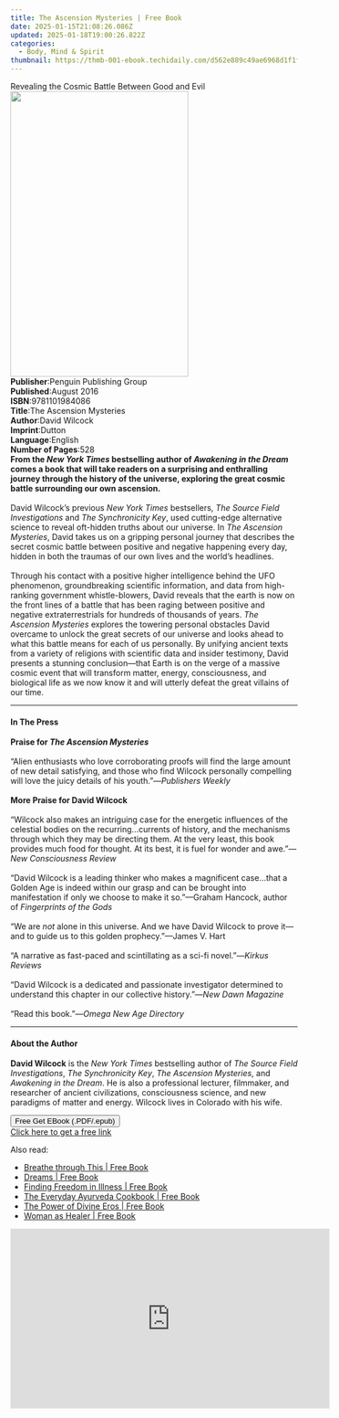 ```yaml
---
title: The Ascension Mysteries | Free Book
date: 2025-01-15T21:08:26.086Z
updated: 2025-01-18T19:00:26.822Z
categories:
  - Body, Mind & Spirit
thumbnail: https://thmb-001-ebook.techidaily.com/d562e889c49ae6968d1f1f1a4f35bb15803886645c482cf4feacb5af1c50ae69.jpg
---
```

<main id="book-container">
  <div class="flex flex-col">
    <div class="book-brief flex-1 py-6 px-4 sm:p-6 md:py-10 md:px-8">
      <!-- brief-->
      <div class="book-brief-main">
        Revealing the Cosmic Battle Between Good and Evil
      </div>
    </div>
    <div
      class="book-meta-info flex-1 grid gap-4 col-start-1 col-end-3 row-start-1 sm:mb-6 sm:grid-cols-4 lg:gap-6 lg:col-start-2 lg:row-end-6 lg:row-span-6 lg:mb-0"
    >
      <div
        class="book-meta-info-left place-content-center mt-4 p-4 text-sm leading-6 col-start-2 col-span-2 dark:text-slate-400"
      >
        <img
          class="w-full h-500 object-cover rounded-lg sm:h-255 sm:col-span-2 lg:col-span-full"
          src="https://img-001-ebook.techidaily.com/96ae03c7b954c67b2709b37ee038e58b8406dc9bea42bc3382d9663111d916a3.jpg"
          alt=""
          width="312"
          height="500"
        />
      </div>
      <div
        class="book-meta-info-right mt-2 col-start-1 row-start-2 col-span-3 self-center"
      >
        <!-- meta data  -->
        <div class="flex flex-col px-4 md:px-8">
          <div class="flex-1">
            <strong>Publisher</strong>:<span class="px-2"
              >Penguin Publishing Group</span
            >
          </div>
          <div class="flex-1">
            <strong>Published</strong>:<span class="px-2">August 2016</span>
          </div>
          <div class="flex-1">
            <strong>ISBN</strong>:<span class="px-2">9781101984086</span>
          </div>
          <div class="flex-1">
            <strong>Title</strong>:<span class="px-2"
              >The Ascension Mysteries</span
            >
          </div>
          <div class="flex-1">
            <strong>Author</strong>:<span class="px-2">David Wilcock</span>
          </div>
          <div class="flex-1">
            <strong>Imprint</strong>:<span class="px-2">Dutton</span>
          </div>
          <div class="flex-1">
            <strong>Language</strong>:<span class="px-2">English</span>
          </div>
          <div class="flex-1">
            <strong>Number of Pages</strong>:<span class="px-2">528</span>
          </div>
        </div>
      </div>
    </div>
    <div class="book-description flex-1 py-6 px-4 sm:p-6 md:py-10 md:px-8">
      <div class="book-description-main">
        <div accordion-content="" id="description">
          <b
            >From the <i>New York Times</i> bestselling author of
            <i>Awakening in the Dream</i> comes a book that will take readers on
            a surprising and enthralling journey through the history of the
            universe, exploring the great cosmic battle surrounding our own
            ascension.<br /></b
          ><br />
          David Wilcock’s previous <i>New York Times</i> bestsellers,
          <i>The Source Field Investigations</i> and
          <i>The Synchronicity Key</i>, used cutting-edge alternative science to
          reveal oft-hidden truths about our universe. In
          <i>The Ascension Mysteries</i>, David takes us on a gripping personal
          journey that describes the secret cosmic battle between positive and
          negative happening every day, hidden in both the traumas of our own
          lives and the world’s headlines.<br />
          &nbsp;<br />
          Through his contact with a positive higher intelligence behind the UFO
          phenomenon, groundbreaking scientific information, and data from
          high-ranking government whistle-blowers, David reveals that the earth
          is now on the front lines of a battle that has been raging between
          positive and negative extraterrestrials for hundreds of thousands of
          years. <i>The Ascension Mysteries</i> explores the towering personal
          obstacles David overcame to unlock the great secrets of our universe
          and looks ahead to what this battle means for each of us personally.
          By unifying ancient texts from a variety of religions with scientific
          data and insider testimony, David presents a stunning conclusion—that
          Earth is on the verge of a massive cosmic event that will transform
          matter, energy, consciousness, and biological life as we now know it
          and will utterly defeat the great villains of our time.
        </div>
        <div class="accordion-fader"></div>
      </div>
    </div>
    <div class="book-excerpts flex-1 py-6 px-4 sm:p-6 md:py-10 md:px-8">
      <!-- excerpts-->
      <div class="book-excerpts-main">
        <hr />
        <h4 class="placeholder placeholder-heading">
          <span>In The Press</span>
        </h4>
        <p>
          <b>Praise for<i> The Ascension Mysteries</i><br /><br /></b>“Alien
          enthusiasts who love corroborating proofs will find the large amount
          of new detail satisfying, and those who find Wilcock personally
          compelling will love the juicy details of his youth.”—<i
            >Publishers Weekly</i
          ><b
            ><i><br /><br /></i>More Praise for&nbsp;David Wilcock</b
          ><br /><br />“Wilcock also makes an intriguing case for the energetic
          influences of the celestial bodies on the recurring...currents of
          history, and the mechanisms through which they may be directing them.
          At the very least, this book provides much food for thought. At its
          best, it is fuel for wonder and awe.”—<i>New Consciousness Review</i
          ><br /><br />“David Wilcock is a leading thinker who makes a
          magnificent case...that a Golden Age is indeed within our grasp and
          can be brought into manifestation if only we choose to make it
          so.”—Graham Hancock, author of&nbsp;<i
            >Fingerprints of the Gods<br /></i
          ><br />“We are&nbsp;<i>not&nbsp;</i>alone in this universe. And we
          have David Wilcock to prove it—and to guide us to this golden
          prophecy.”—James V. Hart<br /><br />“A narrative as fast-paced and
          scintillating as a sci-fi novel.”—<i>Kirkus Reviews&nbsp;</i
          ><br /><br />“David Wilcock is a dedicated and passionate investigator
          determined to understand this chapter in our collective history.”—<i
            >New Dawn Magazine<br /></i
          ><br />“Read this book.”—<i>Omega New Age Directory<br /></i>
        </p>
      </div>
    </div>
    <div class="book-about-author flex-1 py-6 px-4 sm:p-6 md:py-10 md:px-8">
      <!-- about author-->
      <div class="book-main-author-main">
        <hr />
        <h4 class="placeholder placeholder-heading">
          <span>About the Author</span>
        </h4>
        <p>
          <b>David Wilcock</b>&nbsp;is the&nbsp;<i>New York Times</i
          >&nbsp;bestselling author of&nbsp;<i
            >The Source Field Investigations</i
          >,&nbsp;<i>The Synchronicity Key</i>,&nbsp;<i
            >The Ascension Mysteries</i
          >, and <i>Awakening in the Dream</i>. He is also a professional
          lecturer, filmmaker, and researcher of ancient civilizations,
          consciousness science, and new paradigms of matter and energy. Wilcock
          lives in Colorado with his wife.
        </p>
      </div>
    </div>
    <div class="book-free-get flex-1 py-6 px-4 sm:p-6 md:py-10 md:px-8">
      <button
        id="btn-free-get"
        class="bg-blue-500 hover:bg-blue-700 text-white font-bold py-2 px-4 rounded"
      >
        Free Get EBook (.PDF/.epub)
      </button>
      <div id="countdown-display" class="px-2 text-lg mt-2"></div>
      <a
        id="free-link"
        class="hidden bg-blue-500 hover:bg-blue-700 text-white font-bold py-2 px-4 rounded"
        href="https://www.ebooks.com/en-us/book/2469342/the-ascension-mysteries/david-wilcock/"
        target="_blank"
        >Click here to get a free link</a
      >
    </div>
    <script>
      let countdownTime = 0;
      let countdownInterval = null;
      document
        .getElementById('btn-free-get')
        .addEventListener('click', startCountdown);
      function startCountdown() {
        countdownTime = new Date().getTime() + 60000 * 3;
        countdownInterval = setInterval(updateCountdown, 1000);
        document.getElementById('btn-free-get').disabled = true;
        document
          .getElementById('btn-free-get')
          .classList.add('bg-gray-500', 'cursor-not-allowed');
      }
      function updateCountdown() {
        let currentTime = new Date().getTime();
        let timeLeft = countdownTime - currentTime;
        let secondsLeft = Math.floor(timeLeft / 1000);
        document.getElementById('countdown-display').innerHTML =
          `Remaining time: ${secondsLeft} seconds.`;
        if (secondsLeft <= 0) {
          clearInterval(countdownInterval);
          document.getElementById('btn-free-get').classList.add('hidden');
          document.getElementById('free-link').classList.remove('hidden');
          document.getElementById('countdown-display').innerHTML = '';
        }
      }
    </script>
  </div>
</main>

<ins class="adsbygoogle"
      style="display:block"
      data-ad-client="ca-pub-7571918770474297"
      data-ad-slot="8358498916"
      data-ad-format="auto"
      data-full-width-responsive="true"></ins>
    

<span class="atpl-alsoreadstyle">Also read:</span>
<div><ul>
<li><a href="https://novels-ebooks.techidaily.com/95544551-9780834830479-breathe-through-this/"><u>Breathe through This | Free Book</u></a></li>
<li><a href="https://novels-ebooks.techidaily.com/95544519-9780834829800-dreams/"><u>Dreams | Free Book</u></a></li>
<li><a href="https://novels-ebooks.techidaily.com/95544559--finding-freedom-in-illness/"><u>Finding Freedom in Illness | Free Book</u></a></li>
<li><a href="https://novels-ebooks.techidaily.com/95544574-9780834840225-the-everyday-ayurveda-cookbook/"><u>The Everyday Ayurveda Cookbook | Free Book</u></a></li>
<li><a href="https://novels-ebooks.techidaily.com/95544462-9780834829138-the-power-of-divine-eros/"><u>The Power of Divine Eros | Free Book</u></a></li>
<li><a href="https://novels-ebooks.techidaily.com/95544422-9780834828711-woman-as-healer/"><u>Woman as Healer | Free Book</u></a></li>
</ul></div>

<!-- affiliate ads begin -->
<iframe width="560" height="315" src="https://www.youtube.com/embed/qObsqoJB9LI?si=ppqxfXzP0UL4J6Tp" title="YouTube video player" frameborder="0" allow="accelerometer; autoplay; clipboard-write; encrypted-media; gyroscope; picture-in-picture; web-share" referrerpolicy="strict-origin-when-cross-origin" allowfullscreen></iframe>
<!-- affiliate ads end -->

